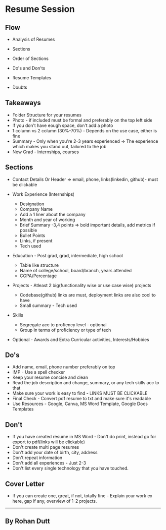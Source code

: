 # Resume Session

## Flow

- Analysis of Resumes
- Sections
- Order of Sections
- Do's and Don'ts
- Resume Templates

- Doubts


## Takeaways
- Folder Structure for your resumes
- Photo - if included must be formal and preferably on the top left side
- If you don't have eough space, don't add a photo
- 1 column vs 2 column (30%-70%) - Depends on the use case, either is fine
- Summary - Only when you're 2-3 years experienced => The experience which makes you stand out, tailored to the job
- New Grad - Internships, courses


## Sections
- Contact Details Or Header => email, phone, links(linkedin, github)- must be clickable
- Work Experience (Internships)
  - Designation
  - Company Name
  - Add a 1 liner about the company
  - Month and year of working
  - Brief Summary -3,4 points => bold important details, add metrics if possible
  - Bullet Points
  - Links, if present
  - Tech used

- Education - Post grad, grad, intermediate, high school
  - Table like structure
  - Name of college/school, board/branch, years attended
  - CGPA/Percentage

- Projects - Atleast 2 big(functionality wise or use case wise) projects
  - Codebase(github) links are must, deployment links are also cool to have
  - Small summary - Tech used

- Skills 
  - Segregate acc to profiency level - optional
  - Group in terms of proficiency or type of tech
- Optional - Awards and Extra Curricular activities, Interests/Hobbies

## Do's
- Add name, email, phone number preferably on top
- IMP - Use a spell checker
- Keep your resume concise and clean
- Read the job description and change, summary, or any tech skills acc to that
- Make sure your work is easy to find - LINKS MUST BE CLICKABLE
- Final Check - Convert pdf resume to txt and make sure it's readable
- Use Resources - Google, Canva, MS Word Template, Google Docs Templates

## Don't
- If you have created resume in MS Word - Don't do print, instead go for export to pdf(links will be clickable)
- Don't create multi page resumes
- Don't add your date of birth, city, address
- Don't repeat information
- Don't add all experiences - Just 2-3
- Don't list every single technology that you have touched.

## Cover Letter
- If you can create one, great, if not, totally fine - Explain your work ex here, gap if any, overview of 1-2 projects.
---
## By Rohan Dutt

